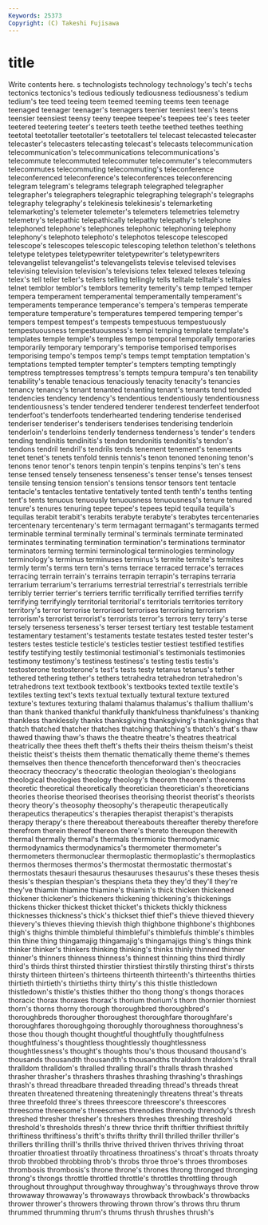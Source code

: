 ```yaml
---
Keywords: 25373 
Copyright: (C) Takeshi Fujisawa
---
```


# title

Write contents here.
s
technologists technology technology's tech's techs tectonics tectonics's tedious tediously tediousness
tediousness's tedium tedium's tee teed teeing teem teemed teeming teems
teen teenage teenaged teenager teenager's teenagers teenier teeniest teen's teens
teensier teensiest teensy teeny teepee teepee's teepees tee's tees teeter
teetered teetering teeter's teeters teeth teethe teethed teethes teething teetotal
teetotaller teetotaller's teetotallers tel telecast telecasted telecaster telecaster's telecasters telecasting
telecast's telecasts telecommunication telecommunication's telecommunications telecommunications's telecommute telecommuted telecommuter telecommuter's
telecommuters telecommutes telecommuting telecommuting's teleconference teleconferenced teleconference's teleconferences teleconferencing telegram
telegram's telegrams telegraph telegraphed telegrapher telegrapher's telegraphers telegraphic telegraphing telegraph's
telegraphs telegraphy telegraphy's telekinesis telekinesis's telemarketing telemarketing's telemeter telemeter's telemeters
telemetries telemetry telemetry's telepathic telepathically telepathy telepathy's telephone telephoned telephone's
telephones telephonic telephoning telephony telephony's telephoto telephoto's telephotos telescope telescoped
telescope's telescopes telescopic telescoping telethon telethon's telethons teletype teletypes teletypewriter
teletypewriter's teletypewriters televangelist televangelist's televangelists televise televised televises televising television
television's televisions telex telexed telexes telexing telex's tell teller teller's
tellers telling tellingly tells telltale telltale's telltales telnet temblor temblor's
temblors temerity temerity's temp temped temper tempera temperament temperamental temperamentally
temperament's temperaments temperance temperance's tempera's temperas temperate temperature temperature's temperatures
tempered tempering temper's tempers tempest tempest's tempests tempestuous tempestuously tempestuousness
tempestuousness's tempi temping template template's templates temple temple's temples tempo
temporal temporally temporaries temporarily temporary temporary's temporise temporised temporises temporising
tempo's tempos temp's temps tempt temptation temptation's temptations tempted tempter
tempter's tempters tempting temptingly temptress temptresses temptress's tempts tempura tempura's
ten tenability tenability's tenable tenacious tenaciously tenacity tenacity's tenancies tenancy
tenancy's tenant tenanted tenanting tenant's tenants tend tended tendencies tendency
tendency's tendentious tendentiously tendentiousness tendentiousness's tender tendered tenderer tenderest tenderfeet
tenderfoot tenderfoot's tenderfoots tenderhearted tendering tenderise tenderised tenderiser tenderiser's tenderisers
tenderises tenderising tenderloin tenderloin's tenderloins tenderly tenderness tenderness's tender's tenders
tending tendinitis tendinitis's tendon tendonitis tendonitis's tendon's tendons tendril tendril's
tendrils tends tenement tenement's tenements tenet tenet's tenets tenfold tennis
tennis's tenon tenoned tenoning tenon's tenons tenor tenor's tenors tenpin
tenpin's tenpins tenpins's ten's tens tense tensed tensely tenseness tenseness's
tenser tense's tenses tensest tensile tensing tension tension's tensions tensor
tensors tent tentacle tentacle's tentacles tentative tentatively tented tenth tenth's
tenths tenting tent's tents tenuous tenuously tenuousness tenuousness's tenure tenured
tenure's tenures tenuring tepee tepee's tepees tepid tequila tequila's tequilas
terabit terabit's terabits terabyte terabyte's terabytes tercentenaries tercentenary tercentenary's term
termagant termagant's termagants termed terminable terminal terminally terminal's terminals terminate
terminated terminates terminating termination termination's terminations terminator terminators terming termini
terminological terminologies terminology terminology's terminus terminuses terminus's termite termite's termites
termly term's terms tern tern's terns terrace terraced terrace's terraces
terracing terrain terrain's terrains terrapin terrapin's terrapins terraria terrarium terrarium's
terrariums terrestrial terrestrial's terrestrials terrible terribly terrier terrier's terriers terrific
terrifically terrified terrifies terrify terrifying terrifyingly territorial territorial's territorials territories
territory territory's terror terrorise terrorised terrorises terrorising terrorism terrorism's terrorist
terrorist's terrorists terror's terrors terry terry's terse tersely terseness terseness's
terser tersest tertiary test testable testament testamentary testament's testaments testate
testates tested tester tester's testers testes testicle testicle's testicles testier
testiest testified testifies testify testifying testily testimonial testimonial's testimonials testimonies
testimony testimony's testiness testiness's testing testis testis's testosterone testosterone's test's
tests testy tetanus tetanus's tether tethered tethering tether's tethers tetrahedra
tetrahedron tetrahedron's tetrahedrons text textbook textbook's textbooks texted textile textile's
textiles texting text's texts textual textually textural texture textured texture's
textures texturing thalami thalamus thalamus's thallium thallium's than thank thanked
thankful thankfully thankfulness thankfulness's thanking thankless thanklessly thanks thanksgiving thanksgiving's
thanksgivings that thatch thatched thatcher thatches thatching thatching's thatch's that's
thaw thawed thawing thaw's thaws the theatre theatre's theatres theatrical
theatrically thee thees theft theft's thefts their theirs theism theism's
theist theistic theist's theists them thematic thematically theme theme's themes
themselves then thence thenceforth thenceforward then's theocracies theocracy theocracy's theocratic
theologian theologian's theologians theological theologies theology theology's theorem theorem's theorems
theoretic theoretical theoretically theoretician theoretician's theoreticians theories theorise theorised theorises
theorising theorist theorist's theorists theory theory's theosophy theosophy's therapeutic therapeutically
therapeutics therapeutics's therapies therapist therapist's therapists therapy therapy's there thereabout
thereabouts thereafter thereby therefore therefrom therein thereof thereon there's thereto
thereupon therewith thermal thermally thermal's thermals thermionic thermodynamic thermodynamics thermodynamics's
thermometer thermometer's thermometers thermonuclear thermoplastic thermoplastic's thermoplastics thermos thermoses thermos's
thermostat thermostatic thermostat's thermostats thesauri thesaurus thesauruses thesaurus's these theses
thesis thesis's thespian thespian's thespians theta they they'd they'll they're
they've thiamin thiamine thiamine's thiamin's thick thicken thickened thickener thickener's
thickeners thickening thickening's thickenings thickens thicker thickest thicket thicket's thickets
thickly thickness thicknesses thickness's thick's thickset thief thief's thieve thieved
thievery thievery's thieves thieving thievish thigh thighbone thighbone's thighbones thigh's
thighs thimble thimbleful thimbleful's thimblefuls thimble's thimbles thin thine thing
thingamajig thingamajig's thingamajigs thing's things think thinker thinker's thinkers thinking
thinking's thinks thinly thinned thinner thinner's thinners thinness thinness's thinnest
thinning thins third thirdly third's thirds thirst thirsted thirstier thirstiest
thirstily thirsting thirst's thirsts thirsty thirteen thirteen's thirteens thirteenth thirteenth's
thirteenths thirties thirtieth thirtieth's thirtieths thirty thirty's this thistle thistledown
thistledown's thistle's thistles thither tho thong thong's thongs thoraces thoracic
thorax thoraxes thorax's thorium thorium's thorn thornier thorniest thorn's thorns
thorny thorough thoroughbred thoroughbred's thoroughbreds thorougher thoroughest thoroughfare thoroughfare's thoroughfares
thoroughgoing thoroughly thoroughness thoroughness's those thou though thought thoughtful thoughtfully
thoughtfulness thoughtfulness's thoughtless thoughtlessly thoughtlessness thoughtlessness's thought's thoughts thou's thous
thousand thousand's thousands thousandth thousandth's thousandths thraldom thraldom's thrall thralldom
thralldom's thralled thralling thrall's thralls thrash thrashed thrasher thrasher's thrashers
thrashes thrashing thrashing's thrashings thrash's thread threadbare threaded threading thread's
threads threat threaten threatened threatening threateningly threatens threat's threats three
threefold three's threes threescore threescore's threescores threesome threesome's threesomes threnodies
threnody threnody's thresh threshed thresher thresher's threshers threshes threshing threshold
threshold's thresholds thresh's threw thrice thrift thriftier thriftiest thriftily thriftiness
thriftiness's thrift's thrifts thrifty thrill thrilled thriller thriller's thrillers thrilling
thrill's thrills thrive thrived thriven thrives thriving throat throatier throatiest
throatily throatiness throatiness's throat's throats throaty throb throbbed throbbing throb's
throbs throe throe's throes thromboses thrombosis thrombosis's throne throne's thrones
throng thronged thronging throng's throngs throttle throttled throttle's throttles throttling
through throughout throughput throughway throughway's throughways throve throw throwaway throwaway's
throwaways throwback throwback's throwbacks thrower thrower's throwers throwing thrown throw's
throws thru thrum thrummed thrumming thrum's thrums thrush thrushes thrush's
